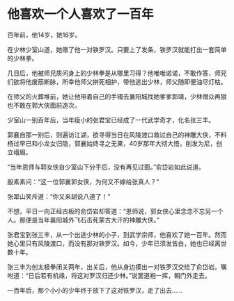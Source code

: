 # 他喜欢一个人喜欢了一百年

百年前，他14岁，她16岁。

在少林少室山道，她赠了他一对铁罗汉。只要上了发条，铁罗汉就能打出一套简单的少林拳。

几日后，他被师兄质问身上的少林拳是从哪里习得？他唯唯诺诺，不敢作答，师兄们欲将他废筋断脉，所幸他师父拼死相护，带他逃出少林，师父随即便油尽灯枯。

在师父的火葬堆前，她让他带着自己的手镯去襄阳城找她爹爹郭靖，少林僧众再狠也不敢在郭大侠面前造次。

少室山一别百年后，当年瘦小的张君宝已经成了一代武学奇才，化名张三丰。

郭襄自那一别后，则遍访江湖，欲寻得当日在风陵渡口救过自己的神雕大侠，不料杨过早已和小龙女归隐，郭襄始终寻之无果，40岁那年大彻大悟，削发为尼，创立峨眉。

“当年恩师与郭女侠自少室山下分手后，没有再见过面。”俞岱岩如此说道。

殷素素问：“这一位郭襄郭女侠，为何又不嫁给张真人？”

张翠山笑斥道：“你又来胡说八道了！”

不想，平日一向正经古板的俞岱岩却答道：“恩师说，郭女侠心里念念不忘另一个人。那便是当年襄阳城外飞石击死蒙古大汗的神雕大侠。”

张君宝到张三丰，从一个出逃少林的小子，到武学宗师，他喜欢了她一百年。然而她心里只有风陵渡口，而没有那对铁罗汉。如今，少年已须发皆白，她也已经离世数十年。

张三丰为创太极拳闭关两年，出关后，他从身边摸出一对铁罗汉交给了俞岱岩。嘱咐道：“日后若有机缘，将这对罗汉归还少林。”说罢道袍一挥，朝门外走去。

一百年后，那个小小的少年终于放下了这对铁罗汉，走了出去……